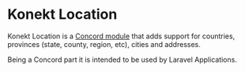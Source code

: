 # Konekt Location

Konekt Location is a [Concord module](https://github.com/artkonekt/concord/blob/master/docs/modules.md) that adds support for countries, provinces (state, county, region, etc), cities and addresses.

Being a Concord part it is intended to be used by Laravel Applications.